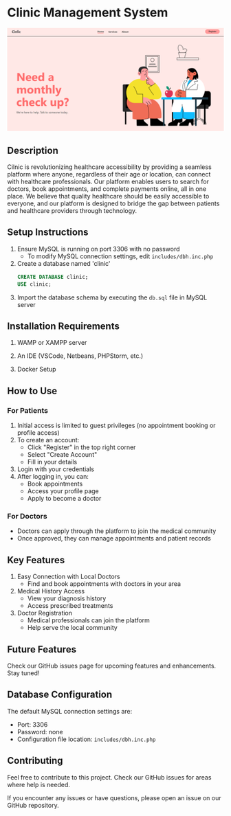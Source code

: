 # Clinic Management System

![Clinic Hero Image](image.png)

## Description

Cilnic is revolutionizing healthcare accessibility by providing a seamless platform where anyone,
regardless of their age or location, can connect with healthcare professionals. Our platform enables
users to search for doctors, book appointments, and complete payments online, all in one place.
We believe that quality healthcare should be easily accessible to everyone, and our platform is
designed to bridge the gap between patients and healthcare providers through technology.

## Setup Instructions

1. Ensure MySQL is running on port 3306 with no password
   - To modify MySQL connection settings, edit `includes/dbh.inc.php`
2. Create a database named 'clinic'
   ```sql
   CREATE DATABASE clinic;
   USE clinic;
   ```
3. Import the database schema by executing the `db.sql` file in MySQL server

## Installation Requirements

1. WAMP or XAMPP server
2. An IDE (VSCode, Netbeans, PHPStorm, etc.)

3. Docker Setup

## How to Use

### For Patients

1. Initial access is limited to guest privileges (no appointment booking or profile access)
2. To create an account:
   - Click "Register" in the top right corner
   - Select "Create Account"
   - Fill in your details
3. Login with your credentials
4. After logging in, you can:
   - Book appointments
   - Access your profile page
   - Apply to become a doctor

### For Doctors

- Doctors can apply through the platform to join the medical community
- Once approved, they can manage appointments and patient records

## Key Features

1. Easy Connection with Local Doctors
   - Find and book appointments with doctors in your area
2. Medical History Access
   - View your diagnosis history
   - Access prescribed treatments
3. Doctor Registration
   - Medical professionals can join the platform
   - Help serve the local community

## Future Features

Check our GitHub issues page for upcoming features and enhancements. Stay tuned!

## Database Configuration

The default MySQL connection settings are:

- Port: 3306
- Password: none
- Configuration file location: `includes/dbh.inc.php`

## Contributing

Feel free to contribute to this project. Check our GitHub issues for areas where help is needed.

If you encounter any issues or have questions, please open an issue on our GitHub repository.
